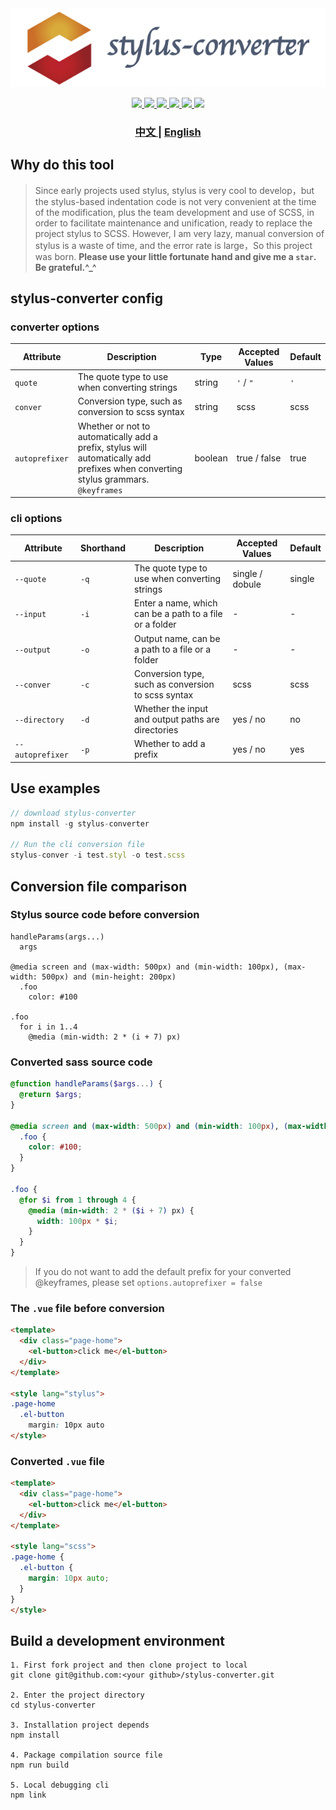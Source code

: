 <div  align="center">
  <img src="./banner.png"></img>
</div>

<p align="center">
  <a href="http://img.shields.io/travis/txs1992/stylus-converter.svg">
    <img src="http://img.shields.io/travis/txs1992/stylus-converter.svg" />
  </a>
  <a href="https://img.shields.io/npm/dt/stylus-converter.svg">
    <img src="https://img.shields.io/npm/dt/stylus-converter.svg" />
  </a>
  <a href="https://img.shields.io/npm/dm/stylus-converter.svg">
    <img src="https://img.shields.io/npm/dm/stylus-converter.svg" />
  </a>
  <a href="https://img.shields.io/npm/v/stylus-converter.svg">
    <img src="https://img.shields.io/npm/v/stylus-converter.svg" />
  </a>
  <a href="https://img.shields.io/npm/l/stylus-converter.svg">
    <img src="https://img.shields.io/npm/l/stylus-converter.svg" />
  </a>
  <a href="https://img.shields.io/node/v/passport.svg">
    <img src="https://img.shields.io/node/v/passport.svg" />
  </a>
</p>

<div align="center">
  <h3>
    <a href="https://github.com/txs1992/stylus-converter">
      中文
    </a>
    <span> | </span>
    <a href="https://github.com/txs1992/stylus-converter/blob/master/doc/zh-cn.md#readme">
      English
    </a>
  </h3>
</div>

## Why do this tool

> Since early projects used stylus, stylus is very cool to develop，but the stylus-based indentation code is not very convenient at the time of the modification, plus the team development and use of SCSS, in order to facilitate maintenance and unification, ready to replace the project stylus to SCSS. However, I am very lazy, manual conversion of stylus is a waste of time, and the error rate is large，So this project was born. **Please use your little fortunate hand and give me a `star`. Be grateful.^_^**

## stylus-converter config

### converter options

| Attribute | Description | Type | Accepted Values | Default |
| ---- | ---- | ---- | ---- | ---- |
| `quote` | The quote type to use when converting strings | string | `'` / `"` | `'` |
| `conver` | Conversion type, such as conversion to scss syntax | string | scss | scss |
| `autoprefixer ` | Whether or not to automatically add a prefix, stylus will automatically add prefixes when converting stylus grammars. `@keyframes` | boolean | true / false | true |

### cli options

| Attribute | Shorthand | Description | Accepted Values | Default |
| ---- | ---- | ---- | ---- | ---- |
| `--quote` | `-q` | The quote type to use when converting strings | single / dobule | single |
| `--input` | `-i` | Enter a name, which can be a path to a file or a folder | - | - |
| `--output` | `-o` | Output name, can be a path to a file or a folder | - | - |
| `--conver ` | `-c` | Conversion type, such as conversion to scss syntax | scss | scss |
| `--directory` | `-d` | Whether the input and output paths are directories | yes / no | no |
| `--autoprefixer ` | `-p` | Whether to add a prefix | yes / no | yes |

## Use examples

```javascript
// download stylus-converter
npm install -g stylus-converter

// Run the cli conversion file
stylus-conver -i test.styl -o test.scss
```

## Conversion file comparison

### Stylus source code before conversion

```stylus
handleParams(args...)
  args

@media screen and (max-width: 500px) and (min-width: 100px), (max-width: 500px) and (min-height: 200px)
  .foo
    color: #100

.foo
  for i in 1..4
    @media (min-width: 2 * (i + 7) px)
```

### Converted sass source code

```scss
@function handleParams($args...) {
  @return $args;
}

@media screen and (max-width: 500px) and (min-width: 100px), (max-width: 500px) and (min-height: 200px) {
  .foo {
    color: #100;
  }
}

.foo {
  @for $i from 1 through 4 {
    @media (min-width: 2 * ($i + 7) px) {
      width: 100px * $i;
    }
  }
}
```

> If you do not want to add the default prefix for your converted @keyframes, please set `options.autoprefixer = false`

### The `.vue` file before conversion

```html
<template>
  <div class="page-home">
    <el-button>click me</el-button>
  </div>
</template>

<style lang="stylus">
.page-home
  .el-button
    margin: 10px auto
</style>
```

### Converted `.vue`  file

```html
<template>
  <div class="page-home">
    <el-button>click me</el-button>
  </div>
</template>

<style lang="scss">
.page-home {
  .el-button {
    margin: 10px auto;
  }
}
</style>
```


## Build a development environment

```text
1. First fork project and then clone project to local
git clone git@github.com:<your github>/stylus-converter.git

2. Enter the project directory
cd stylus-converter

3. Installation project depends
npm install

4. Package compilation source file
npm run build

5. Local debugging cli
npm link
```
